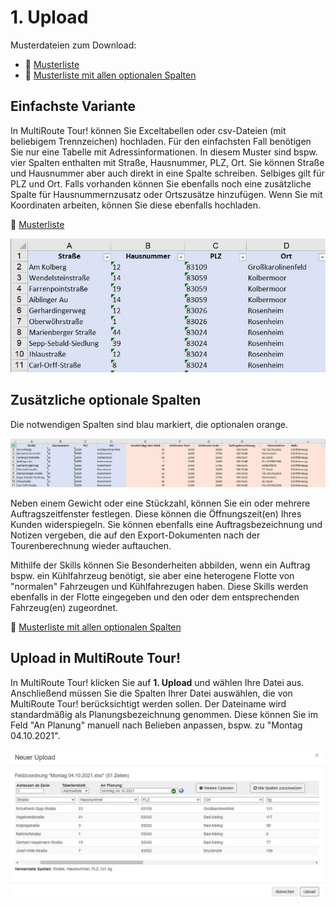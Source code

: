 # **1. Upload**

Musterdateien zum Download: 

- 💾 [Musterliste](assets/downloads/Muster-Upload.xlsx)
- 💾 [Musterliste mit allen optionalen Spalten](assets/downloads/Muster-Upload-erweitert.xlsx)

## Einfachste Variante

In MultiRoute Tour! können Sie Exceltabellen oder csv-Dateien (mit beliebigem Trennzeichen) hochladen. 
Für den einfachsten Fall benötigen Sie nur eine Tabelle mit Adressinformationen. In diesem Muster sind bspw. vier Spalten enthalten mit Straße, Hausnummer, PLZ, Ort. Sie können Straße und Hausnummer aber auch direkt in eine Spalte schreiben. Selbiges gilt für PLZ und Ort. Falls vorhanden können Sie ebenfalls noch eine zusätzliche Spalte für Hausnummernzusatz oder Ortszusätze hinzufügen. Wenn Sie mit Koordinaten arbeiten, können Sie diese ebenfalls hochladen.

💾 [Musterliste](assets/downloads/Muster-Upload.xlsx)

![Upload](assets/upload_einfach.jpg "Spaltenzuordnung im Upload")

## Zusätzliche optionale Spalten

Die notwendigen Spalten sind blau markiert, die optionalen orange. 

![Upload erweitert](assets/upload_erweitert.jpg "Zusätzliche Spalten im Upload")

Neben einem Gewicht oder eine Stückzahl, können Sie ein oder mehrere Auftragszeitfenster festlegen. Diese können die Öffnungszeit(en) Ihres Kunden widerspiegeln. Sie können ebenfalls eine Auftragsbezeichnung und Notizen vergeben, die auf den Export-Dokumenten nach der Tourenberechnung wieder auftauchen. 

Mithilfe der Skills können Sie Besonderheiten abbilden, wenn ein Auftrag bspw. ein Kühlfahrzeug benötigt, sie aber eine heterogene Flotte von "normalen" Fahrzeugen und Kühlfahrezugen haben. Diese Skills werden ebenfalls in der Flotte eingegeben und den oder dem entsprechenden Fahrzeug(en) zugeordnet. 

💾 [Musterliste mit allen optionalen Spalten](assets/downloads/Muster-Upload-erweitert.xlsx)

## Upload in MultiRoute Tour!

In MultiRoute Tour! klicken Sie auf **1. Upload** und wählen Ihre Datei aus. Anschließend müssen Sie die Spalten Ihrer Datei auswählen, die von MultiRoute Tour! berücksichtigt werden sollen. 
Der Dateiname wird standardmäßig als Planungsbezeichnung genommen. Diese können Sie im Feld "An Planung" manuell nach Belieben anpassen, bspw. zu "Montag 04.10.2021".

![Spaltenzuordnung](assets/upload_zuordnung_v1.jpg "Zuordnung der Excelspalten")





